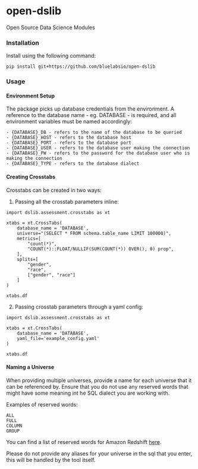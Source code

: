 # open-dslib
Open Source Data Science Modules

### Installation

Install using the following command:

```
pip install git+https://github.com/bluelabsio/open-dslib
```

### Usage

#### Environment Setup

The package picks up database credentials from the environment. A reference to the database name - eg. DATABASE - is required, and all environment variables must be named accordingly:

```
- {DATABASE}_DB - refers to the name of the database to be queried
- {DATABASE}_HOST - refers to the database host
- {DATABASE}_PORT - refers to the database port
- {DATABASE}_USER - refers to the database user making the connection
- {DATABASE}_PW - refers to the password for the database user who is making the connection
- {DATABASE}_TYPE - refers to the database dialect
```

#### Creating Crosstabs

Crosstabs can be created in two ways:

1. Passing all the crosstab parameters inline:

```
import dslib.assessment.crosstabs as xt

xtabs = xt.CrossTabs(
    database_name = 'DATABASE',
    universe="(SELECT * FROM schema.table_name LIMIT 100000)",
    metrics=[
        "count(*)",
        "COUNT(*)::FLOAT/NULLIF(SUM(COUNT(*)) OVER(), 0) prop",
    ],
    splits=[
        "gender",
        "race",
        ["gender", "race"]
    ]
)

xtabs.df
```

2. Passing crosstab parameters through a yaml config:

```
import dslib.assessment.crosstabs as xt

xtabs = xt.CrossTabs(
    database_name = 'DATABASE',
    yaml_file='example_config.yaml'
)

xtabs.df
```

#### Naming a Universe

When providing multiple universes, provide a name for each universe that it can be referenced by. Ensure that you do not use any reserved words that might have some meaning int he SQL dialect you are working with. 

Examples of reserved words:
```
ALL
FULL
COLUMN
GROUP
```

You can find a list of reserved words for Amazon Redshift [here](https://docs.aws.amazon.com/redshift/latest/dg/r_pg_keywords.html).

Please do not provide any aliases for your universe in the sql that you enter, this will be handled by the tool itself.

